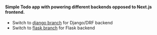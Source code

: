 #### Simple Todo app with powering different backends opposed to Next.js frontend.

- Switch to [django branch](https://github.com/ahmadgirach/django-nextjs-todo/tree/django) for Django/DRF backend
- Switch to [flask branch](https://github.com/ahmadgirach/django-nextjs-todo/tree/flask) for Flask backend